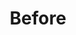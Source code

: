---
title: Before
template: image-with-link
image-source: before.png
image-alt-text: A screenshot of government website form with a wall of words and a multiple choice question buried at the bottom.
link: https://ocrportal.hhs.gov/ocr/smartscreen/main.jsf
---